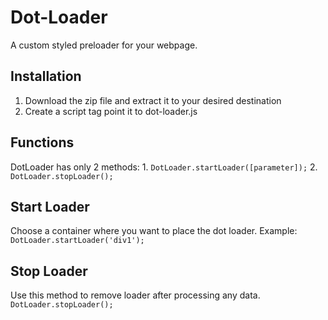 # Dot-Loader
A custom styled preloader for your webpage. 

## Installation
  1. Download the zip file and extract it to your desired destination
  2. Create a script tag point it to dot-loader.js



## Functions
  DotLoader has only 2 methods:
    1. `DotLoader.startLoader([parameter]);`
    2. `DotLoader.stopLoader();`
    
    
    
## Start Loader
  Choose a container where you want to place the dot loader.
  Example:
    `DotLoader.startLoader('div1');`
    
    
    
## Stop Loader
  Use this method to remove loader after processing any data.
  `DotLoader.stopLoader();`
